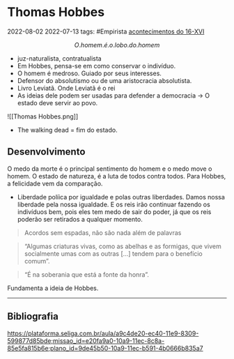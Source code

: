 # Thomas Hobbes
2022-08-02
2022-07-13
tags: #Empirista [acontecimentos do  16-XVI](../../Sec/Acontecimentos%20Dos%20Séculos/acontecimentos%20do%20%2016-XVI.md)

$$O.homem.é.o.lobo.do.homem$$

* juz-naturalista, contratualista
* Em Hobbes, pensa-se em como conservar o indivíduo.
* O homem é medroso. Guiado por seus interesses.
* Defensor do absolutismo ou de uma aristocracia absolutista.
* Livro Leviatã. Onde Leviatã é o rei
* As ideias dele podem ser usadas para defender a democracia → O estado deve servir ao povo.

![[Thomas Hobbes.png]]

* The walking dead = fim do estado.

## Desenvolvimento

O medo da morte é o principal sentimento do homem e o medo move o homem. O estado de natureza, é a luta de todos contra todos. Para Hobbes, a felicidade vem da comparação.

* Liberdade políica por igualdade e polas outras liberdades. Damos nossa liberdade pela nossa igualdade. E os reis irão continuar fazendo os indivíduos bem, pois eles tem medo de sair do poder, já que os reis poderão ser retirados a qualquer momento.

> Acordos sem espadas, não são nada além de palavras

> “Algumas criaturas vivas, como as abelhas e as formigas, que vivem socialmente umas com as outras [...] tendem para o benefício comum”.

> “É na soberania que está a fonte da honra”.

Fundamenta a ideia de Hobbes.

-----------------------------------------------
## Bibliografia

https://plataforma.seliga.com.br/aula/a9c4de20-ec40-11e9-8309-599877d85bde;missao_id=e20fa9a0-10a9-11ec-8c8a-85e5fa815b6e;plano_id=9de45b50-10a9-11ec-b591-4b0666b835a7


